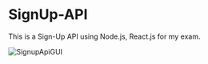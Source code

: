 # SignUp-API
This is a Sign-Up API using Node.js, React.js for my exam.

![SignupApiGUI](https://user-images.githubusercontent.com/82028712/120460619-dd174800-c3cb-11eb-95a6-004bcaa498f0.png)
